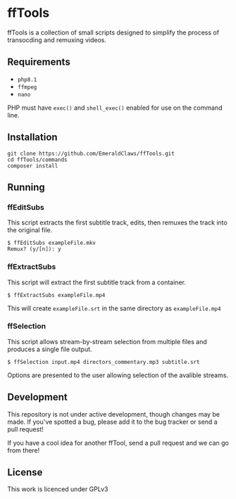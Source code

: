 # ffTools

ffTools is a collection of small scripts designed to simplify the process of transocding and remuxing videos.

## Requirements

- `php8.1`
- `ffmpeg`
- `nano`

PHP must have `exec()` and `shell_exec()` enabled for use on the command line.

## Installation

```
git clone https://github.com/EmeraldClaws/ffTools.git
cd ffTools/commands
composer install
```

## Running

### ffEditSubs
This script extracts the first subtitle track, edits, then remuxes the track into the original file.
```
$ ffEditSubs exampleFile.mkv
Remux? (y/[n]): y
```

### ffExtractSubs
This script will extract the first subtitle track from a container.
```
$ ffExtractSubs exampleFile.mp4
```
This will create `exampleFile.srt` in the same directory as `exampleFile.mp4`

### ffSelection
This script allows stream-by-stream selection from multiple files and produces a single file output.
```
$ ffSelection input.mp4 directors_commentary.mp3 subtitle.srt
```


Options are presented to the user allowing selection of the avalible streams.

## Development

This repository is not under active development, though changes may be made. If you've spotted a bug, please add it to the bug tracker or send a pull request! 

If you have a cool idea for another ffTool, send a pull request and we can go from there!

## License

This work is licenced under GPLv3

